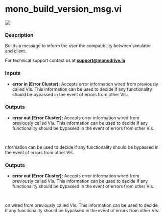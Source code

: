 # mono_build_version_msg.vi

<p class="img_container">
<img class="lg_img" src="../mono_build_version_msg.png"/>
</p>

### Description

Builds a message to inform the user the compatibility between simulator and client.

For technical support contact us at <b>support@monodrive.io</b> 

### Inputs

- **error in (Error Cluster):** Accepts error information wired from previously called VIs. This information can be used to decide if any functionality should be bypassed in the event of errors from other VIs. 

### Outputs

- **error out (Error Cluster):** Accepts error information wired from previously called VIs. This information can be used to decide if any functionality should be bypassed in the event of errors from other VIs. 

<p>&nbsp;</p>
nformation can be used to decide if any functionality should be bypassed in the event of errors from other VIs. 

### Outputs

- **error out (Error Cluster):** Accepts error information wired from previously called VIs. This information can be used to decide if any functionality should be bypassed in the event of errors from other VIs. 

<p>&nbsp;</p>
on wired from previously called VIs. This information can be used to decide if any functionality should be bypassed in the event of errors from other VIs. 

<p>&nbsp;</p>
